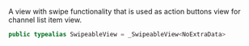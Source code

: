 
A view with swipe functionality that is used as action buttons view for channel list item view.

``` swift
public typealias SwipeableView = _SwipeableView<NoExtraData>
```

